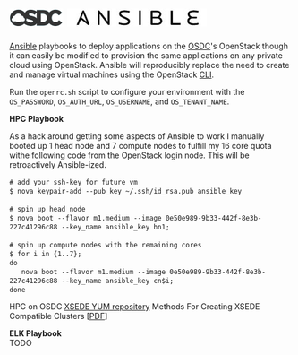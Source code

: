 # <img src="img/osdc.png" alt="osdc" /> <img src="img/ansible.jpg" alt="ansible" />
<a href="https://github.com/ansible/ansible">Ansible</a> playbooks to deploy applications on the <a href="https://www.opensciencedatacloud.org/systems/#availableResources">OSDC</a>'s OpenStack though it can easily be modified to provision the same applications on any private cloud using OpenStack. Ansible will reproducibly replace the need to create and manage virtual machines using the OpenStack <a href="https://www.opensciencedatacloud.org/support/commandline.html">CLI</a>.

Run the `openrc.sh` script to configure your environment with the `OS_PASSWORD`, `OS_AUTH_URL`, `OS_USERNAME`, and `OS_TENANT_NAME`.

**HPC Playbook** <br />

As a hack around getting some aspects of Ansible to work I manually booted up 1 head node and 7 compute nodes to fulfill my 16 core quota withe following code from the OpenStack login node. This will be retroactively Ansible-ized.

```
# add your ssh-key for future vm
$ nova keypair-add --pub_key ~/.ssh/id_rsa.pub ansible_key

# spin up head node
$ nova boot --flavor m1.medium --image 0e50e989-9b33-442f-8e3b-227c41296c88 --key_name ansible_key hn1; 

# spin up compute nodes with the remaining cores
$ for i in {1..7}; 
do 
   nova boot --flavor m1.medium --image 0e50e989-9b33-442f-8e3b-227c41296c88 --key_name ansible_key cn$i; 
done
```

HPC on OSDC
<a href="https://portal.xsede.org/knowledge-base/-/kb/document/bdwx">XSEDE YUM repository</a>
Methods For Creating XSEDE Compatible Clusters [<a href="https://www.cac.cornell.edu/about/pubs/a74-fischer.pdf">PDF</a>]

**ELK Playbook** <br />
TODO
